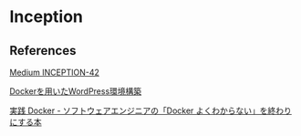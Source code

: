 # Inception


## References
[Medium INCEPTION-42](https://medium.com/@gamer.samox/inception-42-d9f1fc38b877)

[Dockerを用いたWordPress環境構築](https://qiita.com/ryhara/items/0581c03e82bd84c54a6f)


[実践 Docker - ソフトウェアエンジニアの「Docker よくわからない」を終わりにする本](https://zenn.dev/suzuki_hoge/books/2022-03-docker-practice-8ae36c33424b59)